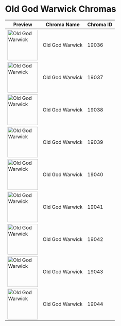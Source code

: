 # Old God Warwick Chromas

| Preview | Chroma Name | Chroma ID |
|---|---|---|
| <img src='https://raw.communitydragon.org/latest/plugins/rcp-be-lol-game-data/global/default/v1/champion-chroma-images/19/19036.png' alt='Old God Warwick' width='100'> | Old God Warwick | 19036 |
| <img src='https://raw.communitydragon.org/latest/plugins/rcp-be-lol-game-data/global/default/v1/champion-chroma-images/19/19037.png' alt='Old God Warwick' width='100'> | Old God Warwick | 19037 |
| <img src='https://raw.communitydragon.org/latest/plugins/rcp-be-lol-game-data/global/default/v1/champion-chroma-images/19/19038.png' alt='Old God Warwick' width='100'> | Old God Warwick | 19038 |
| <img src='https://raw.communitydragon.org/latest/plugins/rcp-be-lol-game-data/global/default/v1/champion-chroma-images/19/19039.png' alt='Old God Warwick' width='100'> | Old God Warwick | 19039 |
| <img src='https://raw.communitydragon.org/latest/plugins/rcp-be-lol-game-data/global/default/v1/champion-chroma-images/19/19040.png' alt='Old God Warwick' width='100'> | Old God Warwick | 19040 |
| <img src='https://raw.communitydragon.org/latest/plugins/rcp-be-lol-game-data/global/default/v1/champion-chroma-images/19/19041.png' alt='Old God Warwick' width='100'> | Old God Warwick | 19041 |
| <img src='https://raw.communitydragon.org/latest/plugins/rcp-be-lol-game-data/global/default/v1/champion-chroma-images/19/19042.png' alt='Old God Warwick' width='100'> | Old God Warwick | 19042 |
| <img src='https://raw.communitydragon.org/latest/plugins/rcp-be-lol-game-data/global/default/v1/champion-chroma-images/19/19043.png' alt='Old God Warwick' width='100'> | Old God Warwick | 19043 |
| <img src='https://raw.communitydragon.org/latest/plugins/rcp-be-lol-game-data/global/default/v1/champion-chroma-images/19/19044.png' alt='Old God Warwick' width='100'> | Old God Warwick | 19044 |
